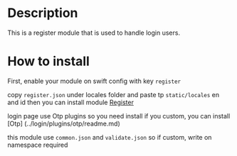 # Description

This is a register module that is used to handle login users.

# How to install
First, enable your module on swift config with key ````register````

copy `register.json` under locales folder and paste tp `static/locales` en and id
then you can install module [Register](pages/default/readme.md) 

login page use Otp plugins so you need install if you custom, you can install [Otp] (../login/plugins/otp/readme.md) 

this module use `common.json` and `validate.json` so if custom, write on namespace required


